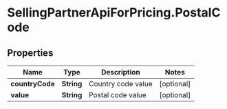 # SellingPartnerApiForPricing.PostalCode

## Properties

Name | Type | Description | Notes
------------ | ------------- | ------------- | -------------
**countryCode** | **String** | Country code value | [optional] 
**value** | **String** | Postal code value  | [optional] 


